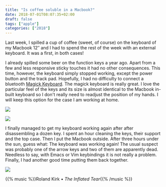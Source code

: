 ```yaml
---
title: "Is coffee soluble in a Macbook?"
date: 2018-07-01T08:07:35+02:00
draft: false
tags: ["apple"]
categories: ["2018"]
---
```


Last week, I spilled a cup of coffee (sweet, of course) on the keyboard of my Macbook 12″ and I had to spend the rest of the week with an external keyboard. It was a first, in both cases!

<!--more-->

I already spilled some beer on the function keys a year ago. Apart from a few and less responsive sticky touches it had no other consequences. This time, however, the keyboard simply stopped working, except the power button and the track pad. Hopefully, I had no difficulty to connect a bluetooth [Magick Keyboard](https://apple.co/2IG51bj). The magick keyboard is really great. I love the particular feel of the keys and its size is almost identical to the Macbook in-built keyboard so I don't really need to readjust the position of my hands. I will keep this option for the case I am working at home.

![](/img/IMG_0224.jpg)

![](/img/IMG_0227.jpg)

I finally managed to get my keyboard working again after after disassembling a dozen key. I spent an hour cleaning the keys, their support and the top case. Then I put the Macbook outside. After three hours under the sun, guess what: The keyboard was working again! The usual suspect was probably one of the arrow keys and two of them are apparently dead. Needless to say, with Emacs or Vim keybindings it is not really a problem. Finally, I had another good time putting them back together. 

![](/img/IMG_0232.jpg)


{{% music %}}Roland Kirk • *The Inflated Tear*{{% /music %}}

